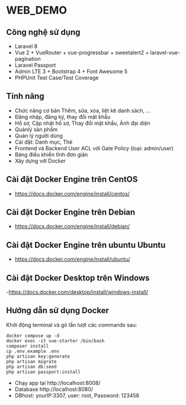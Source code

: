 
# WEB_DEMO


## Công nghệ sử dụng

- Laravel 8
- Vue 2 + VueRouter + vue-progressbar + sweetalert2 + laravel-vue-pagination
- Laravel Passport
- Admin LTE 3 + Bootstrap 4 + Font Awesome 5
- PHPUnit Test Case/Test Coverage

## Tính năng

- Chức năng cơ bản Thêm, sửa, xóa, liệt kê danh sách, ...
- Đăng nhập, đăng ký, thay đổi mật khẩu
- Hồ sơ, Cập nhật hồ sơ, Thay đổi mật khẩu, Ảnh đại diện
- Quảnlý sản phẩm
- Quản lý người dùng
- Cài đặt: Danh mục, Thẻ
- Frontend và Backend User ACL với Gate Policy (loại: admin/user)
- Bảng điều khiển tĩnh đơn giản
- Xây dựng với Docker

## Cài đặt Docker Engine trên CentOS
- https://docs.docker.com/engine/install/centos/

## Cài đặt Docker Engine trên Debian
- https://docs.docker.com/engine/install/debian/

## Cài đặt Docker Engine trên ubuntu Ubuntu
- https://docs.docker.com/engine/install/ubuntu/

## Cài đặt Docker Desktop trên Windows
-https://docs.docker.com/desktop/install/windows-install/

## Hướng dẫn sử dụng Docker
Khởi động terminal và gõ lần lượt các commands sau:
``` shell
docker compose up -d
docker exec -it vue-starter /bin/bash
composer install
cp .env.example .env
php artisan key:generate
php artisan migrate
php artisan db:seed
php artisan passport:install
```
- Chạy app tại http://localhost:8008/
- Database http://localhost:8080/
- DBhost: yourIP:3307, user: root, Password: 123456
